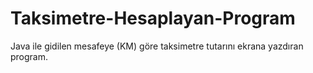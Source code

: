 # Taksimetre-Hesaplayan-Program
Java ile gidilen mesafeye (KM) göre taksimetre tutarını ekrana yazdıran program.
